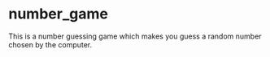 # number_game
This is a number guessing game which makes you guess a random number chosen by the computer.
